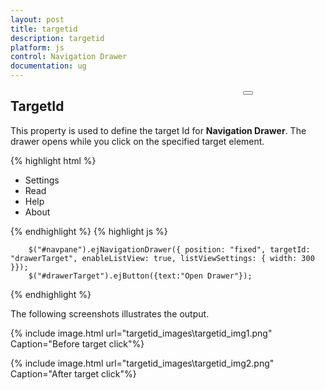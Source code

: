 ```yaml
---
layout: post
title: targetid
description: targetid
platform: js
control: Navigation Drawer
documentation: ug
---
```


## TargetId

This property is used to define the target Id for **Navigation Drawer**. The drawer opens while you click on the specified target element.

{% highlight html %}

<button id="drawerTarget" style="top:200px;left:600px;position:absolute"></button>

<div id="navpane">
        <ul>
            <li>Settings</li>
            <li>Read</li>
            <li>Help</li>
            <li>About</li>
        </ul>
</div>
{% endhighlight %}
{% highlight js %}
    
        $("#navpane").ejNavigationDrawer({ position: "fixed", targetId: "drawerTarget", enableListView: true, listViewSettings: { width: 300 }});
        $("#drawerTarget").ejButton({text:"Open Drawer"});
 
{% endhighlight %}





The following screenshots illustrates the output.

{% include image.html url="targetid_images\targetid_img1.png" Caption="Before target click"%}



{% include image.html url="targetid_images\targetid_img2.png" Caption="After target click"%}

